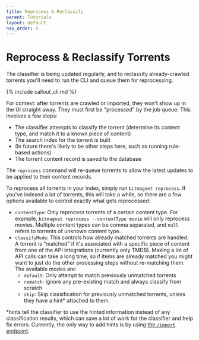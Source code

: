 ```yaml
---
title: Reprocess & Reclassify
parent: Tutorials
layout: default
nav_order: 4
---
```


# Reprocess & Reclassify Torrents

The classifier is being updated regularly, and to reclassify already-crawled torrents you'll need to run the CLI and queue them for reprocessing.

{% include callout_cli.md %}

For context: after torrents are crawled or imported, they won't show up in the UI straight away. They must first be "processed" by the job queue. This involves a few steps:

- The classifier attempts to classify the torrent (determine its content type, and match it to a known piece of content)
- The search index for the torrent is built
- (In future there's likely to be other steps here, such as running rule-based actions)
- The torrent content record is saved to the database

The `reprocess` command will re-queue torrents to allow the latest updates to be applied to their content records.

To reprocess all torrents in your index, simply run `bitmagnet reprocess`. If you've indexed a lot of torrents, this will take a while, so there are a few options available to control exactly what gets reprocessed:

- `contentType`: Only reprocess torrents of a certain content type. For example, `bitmagnet reprocess --contentType movie` will only reprocess movies. Multiple content types can be comma separated, and `null` refers to torrents of unknown content type.
- `classifyMode`: This controls how already matched torrents are handled. A torrent is "matched" if it's associated with a specific piece of content from one of the API integrations (currently only TMDB). Making a lot of API calls can take a long time, so if items are already matched you might want to just do the other processing steps without re-matching them. The available modes are:
  - `default`: Only attempt to match previously unmatched torrents
  - `rematch`: Ignore any pre-existing match and always classify from scratch
  - `skip`: Skip classification for previously unmatched torrents, unless they have a hint\* attached to them.

\*hints tell the classifier to use the hinted information instead of any classification results, which can save a lot of work for the classifier and help fix errors. Currently, the only way to add hints is by using [the `/import` endpoint](/tutorials/import.html).
